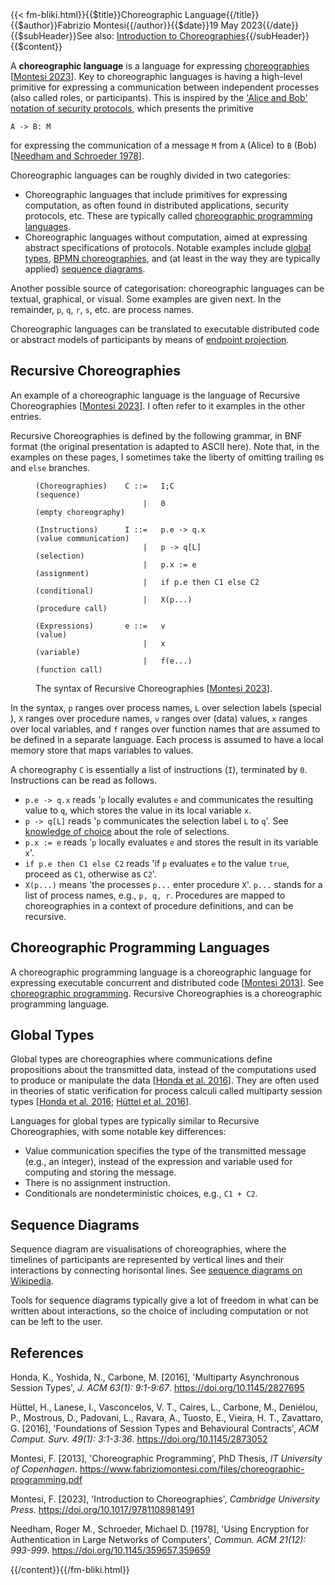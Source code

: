 <!-- --> {{< fm-bliki.html}}{{$title}}Choreographic Language{{/title}}{{$author}}Fabrizio Montesi{{/author}}{{$date}}19 May 2023{{/date}}{{$subHeader}}See also: <a href="/introduction-to-choreographies">Introduction to Choreographies</a>{{/subHeader}}{{$content}}

A **choreographic language** is a language for expressing [choreographies](Choreography) [[Montesi 2023](#M23)].
Key to choreographic languages is having a high-level primitive for expressing a communication between independent processes (also called roles, or participants). This is inspired by the ['Alice and Bob' notation of security protocols](https://en.wikipedia.org/wiki/Security_protocol_notation), which presents the primitive

```
A -> B: M
```

for expressing the communication of a message `M` from `A` (Alice) to `B` (Bob) [[Needham and Schroeder 1978](#NS78)].

Choreographic languages can be roughly divided in two categories:
- Choreographic languages that include primitives for expressing computation, as often found in distributed applications, security protocols, etc. These are typically called [choreographic programming languages](ChoreographicProgramming).
- Choreographic languages without computation, aimed at expressing abstract specifications of protocols. Notable examples include [global types](#GlobalType), [BPMN choreographies](https://www.ibm.com/docs/en/rational-soft-arch/9.7.0?topic=diagrams-bpmn-choreography), and (at least in the way they are typically applied) [sequence diagrams](#SequenceDiagram).

Another possible source of categorisation: choreographic languages can be textual, graphical, or visual. Some examples are given next. In the remainder, `p`, `q`, `r`, `s`, etc. are process names.

Choreographic languages can be translated to executable distributed code or abstract models of participants by means of [endpoint projection](EndpointProjection).

## Recursive Choreographies<a id="RecursiveChoreographies"></a>

An example of a choreographic language is the language of Recursive Choreographies [[Montesi 2023](#M23)]. I often refer to it examples in the other entries.

Recursive Choreographies is defined by the following grammar, in BNF format (the original presentation is adapted to ASCII here).
Note that, in the examples on these pages, I sometimes take the liberty of omitting trailing `0`s and `else` branches.

<figure class="bliki-figure">

```
(Choreographies)	C ::=	I;C							(sequence)
						|	0							(empty choreography)

(Instructions)		I ::=	p.e -> q.x					(value communication)
						|	p -> q[L]					(selection)
						|	p.x := e					(assignment)
						|	if p.e then C1 else C2		(conditional)
						|	X(p...)						(procedure call)

(Expressions)		e ::=	v							(value)
						|	x							(variable)
						|	f(e...)						(function call)
```

<figcaption>

The syntax of Recursive Choreographies [[Montesi 2023](#M23)].
</figcaption>
</figure>

In the syntax, `p` ranges over process names, `L` over selection labels (special ), `X` ranges over procedure names, `v` ranges over (data) values, `x` ranges over local variables, and `f` ranges over function names that are assumed to be defined in a separate language.
Each process is assumed to have a local memory store that maps variables to values.

A choreography `C` is essentially a list of instructions (`I`), terminated by `0`.
Instructions can be read as follows.
- `p.e -> q.x` reads '`p` locally evalutes `e` and communicates the resulting value to `q`, which stores the value in its local variable `x`. 
- `p -> q[L]` reads '`p` communicates the selection label `L` to `q`'. See [knowledge of choice](KnowledgeOfChoice) about the role of selections.
- `p.x := e` reads '`p` locally evaluates `e` and stores the result in its variable `x`'.
- `if p.e then C1 else C2` reads 'if `p` evaluates `e` to the value `true`, proceed as `C1`, otherwise as `C2`'.
- `X(p...)` means 'the processes `p...` enter procedure `X`'. `p...` stands for a list of process names, e.g., `p, q, r`. Procedures are mapped to choreographies in a context of procedure definitions, and can be recursive.

## Choreographic Programming Languages<a id="ChoreographicProgrammingLanguage"></a>

A choreographic programming language is a choreographic language for expressing executable concurrent and distributed code [[Montesi 2013](#M13p)]. See [choreographic programming](ChoreographicProgramming).
Recursive Choreographies is a choreographic programming language.

## Global Types<a id="GlobalType"></a>

Global types are choreographies where communications define propositions about the transmitted data, instead of the computations used to produce or manipulate the data [[Honda et al. 2016](#HYC16)].
They are often used in theories of static verification for process calculi called multiparty session types [[Honda et al. 2016](#HYC16); [Hüttel et al. 2016](#Hetal16)].

Languages for global types are typically similar to Recursive Choreographies, with some notable key differences:
- Value communication specifies the type of the transmitted message (e.g., an integer), instead of the expression and variable used for computing and storing the message.
- There is no assignment instruction.
- Conditionals are nondeterministic choices, e.g., `C1 + C2`.

## Sequence Diagrams<a id="SequenceDiagram"></a>

Sequence diagram are visualisations of choreographies, where the timelines of participants are represented by vertical lines and their interactions by connecting horisontal lines. See [sequence diagrams on Wikipedia](https://en.wikipedia.org/wiki/Sequence_diagram).

Tools for sequence diagrams typically give a lot of freedom in what can be written about interactions, so the choice of including computation or not can be left to the user.

## References

<a id="HYC16"></a>Honda, K., Yoshida, N., Carbone, M. [2016], 'Multiparty Asynchronous Session Types', _J. ACM 63(1): 9:1-9:67_. <https://doi.org/10.1145/2827695>

<a id="Hetal16"></a>Hüttel, H., Lanese, I., Vasconcelos, V. T., Caires, L., Carbone, M., Deniélou, P., Mostrous, D., Padovani, L., Ravara, A., Tuosto, E., Vieira, H. T., Zavattaro, G. [2016], 'Foundations of Session Types and Behavioural Contracts', _ACM Comput. Surv. 49(1): 3:1-3:36_. <https://doi.org/10.1145/2873052>

<a id="M13p"></a>Montesi, F. [2013], 'Choreographic Programming', PhD Thesis, _IT University of Copenhagen_. <https://www.fabriziomontesi.com/files/choreographic-programming.pdf>

<a id="M23"></a>Montesi, F. [2023], 'Introduction to Choreographies', _Cambridge University Press_. <https://doi.org/10.1017/9781108981491>

<a id="NS78"></a>Needham, Roger M., Schroeder, Michael D. [1978], 'Using Encryption for Authentication in Large Networks of Computers', _Commun. ACM 21(12): 993-999_. <https://doi.org/10.1145/359657.359659>

<!-- --> {{/content}}{{/fm-bliki.html}}
